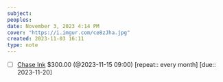 ```yaml
---
subject: 
peoples: 
date: November 3, 2023 4:14 PM
cover: "https://i.imgur.com/ce8zJha.jpg"
created: 2023-11-03 16:11
type: note
---
```

- [ ] [Chase Ink](app://obsidian.md/100-Notes/Finances/Chase) $300.00 (@2023-11-15 09:00) [repeat::  every month] [due:: 2023-11-20]
